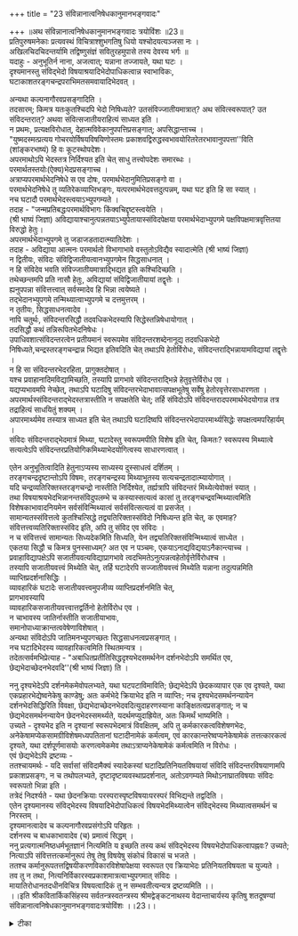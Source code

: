+++
title = "23 संविन्नानात्वनिषेधकानुमानभङ्गवादः"

+++
॥अथ संविन्नानात्वनिषेधकानुमानभङ्गवादः त्रयोविंशः ॥23॥  
प्रतिपुरुषमनेकाः प्रत्यवस्थं विचित्राश्शुभगतिषु धियो यश्चोदयत्यञ्जसा नः ।  
अखिलचिदचिदन्तर्यामि तद्विष्णुसंज्ञं सवितुरहमुपासे तस्य देवस्य भर्गः ॥  
यदाहुः - अनुभूतिर्न नाना, अजत्वात्; यन्नाना तज्जायते, यथा घटः ।  
दृश्यमानस्तु संविद्भेदो विषयाश्रयादिभेदोपाधिकत्वान्न स्वाभाविकः, घटाकाशतरङ्गचन्द्रपराभिमतसमवायादिभेदवत् ।  

अन्यथा कल्पनागौरवप्रसङ्गादिति ।  
तदसारम्; किमत्र यतःकुतश्चिदपि भेदो निषिध्यते? उतसंविज्जातीयमात्रात्? अथ संवित्स्वरूपात्? उत संविदन्तरात्? अथवा संवित्सजातीयराहित्यं साध्यत इति ।  
न प्रथमः, प्रत्यक्षविरोधात्, देहात्मविवेकानुपपत्तिप्रसङ्गात्; अपसिद्धान्ताच्च ।  
"युष्मदस्मत्प्रत्यय गोचरयोर्विषयविषयिणोस्तमः प्रकाशवद्विरुद्धस्वभावयोरितरेतरभावानुपपत्ता''विति (शांङ्करभाष्यं) हि वः कूटस्थोपदेशः।  
अपरमाथोऽपि भेदस्तत्र निर्दिश्यत इति चेत् साधु तत्त्वोपदेशः समारब्धः ।  
परमार्थतस्तयोः(ऐक्य)भेदप्रसङ्गाच्च ।  
अत्राप्यपरमार्थभेदनिषेधे स एव दोषः, परमार्थभेदानुमितिप्रसङ्गो वा ।  
परमार्थभेदनिषेधे तु व्यतिरेकव्याप्तिभङ्गः, यत्परमार्थभेदवत्तदुत्पन्नम्, यथा घट इति हि सा स्यात् ।  
नच घटादौ परमार्थभेदस्त्वयाऽभ्युपगम्यते ।  
तदाह - "जन्मप्रतिबद्धःपरमार्थविभागः किंक्वचिद्दृष्टस्त्वयेति ।  
(श्री भाष्यं जिज्ञा) अविद्यायाश्चानुत्पन्नतयाऽभ्युपेतायास्संविदपेक्षया परमार्थभेदाभ्युपगमे पक्षविपक्षमात्रवृत्तितया विरुद्धो हेतुः।  
अपरमार्थभेदाभ्युपगमे तु जडाजडतादात्म्यातिदेशः ।  
तदाह - अविद्याया आत्मनः परमार्थतो विभागाभावे वस्तुतोऽविद्यैव स्यादात्मेति (श्री भाष्यं जिज्ञा)  
न द्वितीयः, संविदः संविद्विजातीयत्वानभ्युपगमेन सिद्धसाधनात् ।  
न हि संविदेव भवति संविज्जातीयमात्राद्भिद्यत इति कश्चिदिच्छति ।  
तथेच्छन्तमपि प्रति नासौ हेतुः, अविद्यायां संविद्विजातीयायां तद्वृत्तेः ।  
ह्यनुपपन्ना संवित्तत्त्वात् सर्वस्मादेव हि भिन्ना त्वयेष्यते ।  
तद्भेदानभ्युपगमे तन्मिथ्यात्वाभ्युपगमे च दत्तमुत्तरम् ।  
न तृतीयः, सिद्धसाधनत्वादेव ।  
नापि चतुर्थः, संविदन्तरसिद्धौ तदवधिकभेदस्यापि सिद्धेस्तन्निषेधायोगात् ।  
तदसिद्धौ कथं तन्निरूपितभेदनिषेधः ।  
उपाधिवशात्संविदन्तरत्वेन प्रतीयमानं स्वरूपमेव संविदन्तरशब्देनानूद्य तदवधिकभेदो निषिध्यते,चन्द्रस्तरङ्गचन्द्रान्न भिद्यत इतिवदिति चेत् तथाऽपि हेतोर्विरोधः, संविदन्तराद्भिन्नायामविद्यायां तद्वृत्तेः ।  
न हि सा संविदन्तरभेदरहिता, प्रागुक्तदोषात् ।  
यश्च प्रवाहानादिमविद्यामिच्छति, तस्यापि प्रागभावे संविदन्तराद्भिन्ने हेतुवृत्तेर्विरोध एव ।  
यद्यप्यभावमपि नेच्छेत्, तथाऽपि घटादिषु संविदन्तरभेदाभावात्सपक्षभूतेषु सर्वेषु हेतोरवृत्तेरसाधारणता ।  
अपरमार्थस्संविदन्तराद्भेदस्तत्रास्तीति न सपक्षतेति चेत्; तर्हि संविदोऽपि संविदन्तरादपरमार्थभेदयोगान्न तत्र तद्राहित्यं साधयितुं शक्यम् ।  
अपारमार्थ्यमेव तस्यात्र साध्यत इति चेत् तथाऽपि घटादिष्वपि संविदन्तरभेदापारमार्थ्यसिद्धेः सपक्षत्वमपरिहार्यम् ।  
संविदः संविदन्तराद्भेदमात्रं मिथ्या, घटादेस्तु स्वरूपमपीति विशेष इति चेत्, किमतः? स्वरूपस्य मिथ्यात्वे सत्यत्वेऽपि संविदन्तरप्रतियोगिकमिथ्याभेदयोगित्वस्य साधारणत्वात् ।  

एतेन अनुभूतित्वादिति हेतुनाऽप्यस्य साध्यस्य दुस्साधत्वं दर्शितम् ।  
तरङ्गचन्द्रदृष्टान्तोऽपि विषमः, तरङ्गचन्द्रस्य मिथ्याभूतस्य सत्यचन्द्रतादात्म्यायोगात् ।  
यदि चन्द्रव्यतिरिक्तस्तरङ्गचन्द्रो नास्तीति निर्दिश्येत, तर्ह्यत्रापि संविदन्तरं मिथ्येत्येवोक्तं स्यात् ।  
तथा विषयाश्रयभेदभिन्नानन्तसंविदुपलम्भे च कस्यास्सत्यत्वं कासां तु तरङ्गचन्द्रवन्मिथ्यात्वमिति विशेषकाभावादनियमेन सर्वसंविन्मिथ्यात्वं सर्वसंवित्सत्यत्वं वा प्रसजेत् ।  
सामान्यतस्संवित्तत्वे कुतश्चित्सिद्धे तद्व्यतिरिक्तास्संविदो निषिध्यन्त इति चेत्, क एवमाह? संवित्तत्त्वव्यतिरिक्तास्संविद इति, अपि तु संविद एव संविदः ।  
न च संवित्तत्त्वं सामान्यतः सिध्यदेकमिति सिध्यति, येन तद्व्यतिरिक्तसंविन्मिथ्यात्वं साध्येत ।  
एकतया सिद्धौ च किमत्र पुनस्साध्यम्? अत एव न पञ्चमः, एकयाऽनाद्यविद्ययाऽनैकान्त्याच्च ।  
प्रवाहाविद्यापक्षेऽपि सजातीयवत्यविद्याप्रागभावे त्वदभिमतेऽनुत्पन्नत्वहेतोर्वृत्तेर्विरोधश्च ।  
तस्यापि सजातीयवत्त्वं मिथ्येति चेत्, तर्हि घटादेरपि सज्जातीयवत्त्वं मिथ्येति यन्नाना तदुत्पन्नमिति व्याप्तिप्रदर्शनासिद्धिः ।  
व्यावहारिकं घटादेः सजातीयवत्त्वमुपजीव्य व्याप्तिप्रदर्शनमिति चेत्,   
प्रागभावस्यापि   
व्यावहारिकसजातीयवत्त्वात्तद्वर्तिनो हेतोर्विरोध एव ।  
न चाभावस्य जातिर्नास्तीति सजातीयाभावः,   
समानोपाध्याक्रान्तत्ववेषेणाविशेषात् ।  
अन्यथा संविदोऽपि जातिमनभ्युपगच्छतः सिद्धसाधनत्वप्रसङ्गात् ।  
नच घटादिभेदस्य व्यावहारिकत्वमिति स्थितमन्यत्र ।  
तदेतत्सर्वमभिप्रेत्याह - "अबाधितप्रतीतिसिद्धदृश्यभेदसमर्थनेन दर्शनभेदोऽपि समर्थित एव, छेद्यभेदाच्छेदनभेदवदि''(श्री भाष्यं जिज्ञा) ति ।  

ननु दृश्यभेदेऽपि दर्शनमेकमेवोपलभ्यते, यथा घटपटाविमाविति; छेद्यभेदेऽपि छेदकव्यापार एक एव दृश्यते, यथा एकप्रहारभेद्येष्वनेकेषु काण्डेषु; अतः कर्मभेदे क्रियाभेद इति न व्याप्तिः; नच दृश्यभेदसमर्थनन्यायेन दर्शनभेदसिद्धिरिति विवक्षा, छेद्यभेदाच्छेदनभेदवदित्युदाहरणस्याना काङ्क्षितत्वप्रसङ्गात्; न च छेद्यभेदसमर्थनन्यायेन छेदनभेदस्समर्थ्यते, यदर्थमप्युदाह्रियेत, अतः किमर्थं भाष्यमिति ।  
उच्यते - दृश्यभेद इति न दृश्यानां स्वरूपभेदमात्रं विवक्षितम्, अपि तु कर्मकारकत्वविशेषणभेदः, अनेकेषामप्येकसामग्रीविशेषमध्यपतितानां घटादीनामेकं कर्मत्वम्, एवं कारकान्तरेष्वप्यनेकेषामेकं तत्तत्कारकत्वं दृश्यते, यथा दर्शपूर्णमासयोः करणत्वमेकमेव तथाऽत्राप्यनेकेषामेकं कर्मत्वमिति न विरोधः ।  
एवं छेद्यभेदेऽपि द्रष्टव्यः -   
ततश्चायमर्थः - यदि सर्वासां संविदामैक्यं स्यादेकस्यां घटादिप्रतिनियतविषयायां संविदि संविदन्तरविषयाणामपि प्रकाशप्रसङ्गः, न च तथोपलभ्यते, दृष्टादृष्टव्यवस्थाप्रदर्शनात्, अतोऽवगम्यते मिथोऽनाघ्रातविषयाः संविदः स्वरूपतो भिन्ना इति ।  
तत्रेदं निदर्श्यते - यथा छेदनक्रियाः परस्परास्पृष्टविषयाःपरस्परं विभिद्यन्ते तद्वदिति ।  
एतेन दृश्यमानस्य संविद्भेदस्य विषयादिभेदोपाधिकत्वं विषयभेदमिथ्यात्वेन संविद्भेदस्य मिथ्यात्वसमर्थनं च निरस्तम् ।  
दृश्यमानत्वादेव च कल्पनागौरवप्रसंगोऽपि परिहृतः ।  
दर्शनस्य च बाधकाभावादेव (च) प्रमात्वं सिद्धम् ।  
ननु प्रत्यगात्मनिष्ठधर्मभूतज्ञानं नित्यमिति य इच्छति तस्य कथं संविद्भेदस्य विषयभेदोपाधिकत्वापह्नवः? उच्यते; नित्याऽपि संवित्तत्तत्कर्मानुरूपं तेषु तेषु विषयेषु संकोचं विकासं च भजते ।  
ततश्च कर्मानुरूपतत्तद्विषयीकरणविकारविशेषापेक्षया स्वरूपत एव क्रियाभेदः प्रतिनियतविषयता च युज्यते ।  
तव तु न तथा, नित्यनिर्विकारस्वप्रकाशमात्रत्वाभ्युपगमात् संविदः ।  
मायातिरोधानतदधीनविचित्र विषयत्वादिकं तु न सम्भवतीत्यन्यत्र द्रष्टव्यमिति ।।  
।।इति श्रीकवितार्किकसिंहस्य सर्वतन्त्रस्वतन्त्रस्य श्रीमद्वेङ्कटनाथस्य वेदान्ताचार्यस्य कृतिषु शतदूषण्यां संविन्नानात्वनिषेधकानुमानभङ्गवादःत्रयोविंशः ।।23।।

<details><summary>टीका</summary>

पूर्ववादे देवदत्तीयसंविदंतरवेद्यत्वादिना वेद्यत्वमुक्तं । तदनुपपन्नं संविदो भेदाभावेन विषयविषयि भेदाभावात् । न च भेदाभावोऽसिद्धः । संविन्नाना न अजत्वात् इत्यनुमानादित्युत्थानात्संगति रित्यभिप्रायेण वादार्थंसंगृहणाति ।प्रतिपुरुषमिति। जडत्वहेतुसाम्यमेव संगतिरित्यपरे । संविन्नानात्वे गायत्रीप्रमाणमित्यभिप्रायेणाह ।शुभगतिषुधियो यश्चोदयतीति। शुभगतयः शुभहेतुधर्मादयः इत्यर्थः ।""भर्गाख्यं विष्णुसंज्ञित''मिति प्रमाणानुसारेणाह । तद्विष्णुसंज्ञितमिति । नपुंसकतच्छब्देन भर्गशब्दस्यकारांतो नपुंसक इतिगम्यते ।
विषयाश्रयादित्यादिपदेन वृत्तिर्गृहयते । अप्रयोजकत्वशंकामपाकरोति ।अन्यथेति। विषयाश्रयभेदस्यसिद्धत्वान्नतद्भेदः कल्पनीयः । वृत्तिभेदस्यकल्पनेपि फलमुक्त्वा गौरवं न दोषायेति भावः । अनुभूतिनानत्वेन गौरवं । भेदप्रतीतेःक्लप्तानुभूति भेदविषयत्वे लाघवात् अक्लप्तोसाध्ययाधीनत्वकल्पन एव गौरवात् । अन्यथा घटादि भेदस्यापह्नवापातादित्यभिप्रायेणाह ।तदसदिति ।प्रत्यक्षविरोधादिति। घटादिभेदस्य प्रत्यक्षसिद्धत्वात् बाध इत्यर्थः ।देहात्मेति। देहात्मविवेकाभावे पारलौकिक वृत्तिर्नस्यादिति भावः । अपसिद्धांतमेवोपपादयितुं तदिदं भाष्यमुपपादयतियुष्मदिति।इतरेतरभावानुप पत्ताविति। परमार्थत इत्यर्थः ।अपरमार्थत इति ।तथा च नापसिद्धांत इति भावः ।परमार्थतस्तयोरैक्यप्रसंगश्चेति। भेदस्यापरमार्थिकत्वं हि अभेदस्यापारमार्थिर्कत्व एव स्यादिति भावः ।किं चानुमानेनापि किं अपरमार्थभेदनिषेधस्साध्यते उतापरमार्थ भेदस्य नाद्य इत्याह ।अत्रापीति।स एवेति।सः अपसिद्धांत एवेत्यर्थः ।परमार्थेति। समानसत्ताकयोरेवात्रासंभवात् परमार्थभेदवत्यपरमार्थभेदनिषेधे सिद्धसाधनमिति भावः । द्वितीयं दूषयतिपरमार्थेति। व्याप्तिभंगमुपपादयतियदिति । न च घटादाविति। अद्वैतभंगप्रसंगादिति भावः ।तदाहेति। भाष्यकार इति शेषः । परमार्थविभागः । परमार्थ भेदः । जन्मप्रतिबंधः प्रतिबंधो व्याप्तः उत्पत्तिव्याप्तइत्यर्थः । परमार्थभेदस्य निषेध इति पक्षे दूषणांतरमाह ।अविद्याया इति। साध्याभावव्याप्तत्वादिति भावः ।अपरमार्थेति। अविद्यासंविदोरित्यर्थः ।तदाहेति। भाष्यकृदित्यर्थः ।
नहि संविदेव हीति। समानसत्ताकयोर्भेदाभेदयोर्विरोधादिति भावःनासौ हेतुरिति। व्यभिचारादिति भावः । तमेवोपपादयति 
।सा हीति।दत्तमुत्तरमिति।जडयोरैक्य प्रसंग इत्यर्थः ।सिद्धसाधनत्वादेवेति। सर्वासांस्वापेक्षया भेदाभावस्य सिद्धत्वादिति भावः ।संविदंतरेति। क्लप्तसंविदपेक्षया भिन्नायास्संविद इत्यर्थः ।तदसिद्धाविति। संविदंतररूपप्रतियोग्यसिद्धया तन्निरूपितभेदस्याप्यसिद्धिरिति भावः । ननु संविदंतरत्वेनप्रतीयमानप्रतियोगिकभेदनिषेधस्साध्यः । तथा च नाप्रसिद्धिरिति शंकते ।उपाधिवशादिति।चंद्र इति।चंद्रस्य तरंगचंद्रस्य च भेदानभ्युपगमादिति भावः ।हेतोर्विरोध इति। व्यभिचार इत्यर्थः ।प्रागुक्तेति। जडाजडयोरैक्यप्रसंगादित्यर्थः । नन्वविद्यायांहेतुर्नास्त्येव उत्पन्नत्वात् । न चादित्वाभ्युपगमविरोधःप्रवाहानदित्व इति पूर्वपक्षयेकदेशमतमाशंक््य तथा सति तत्प्रागभावे व्यभिचार इति परिहरति ।यश्चेति।नन्वभावांतरमेव नास्तीति क्व व्यभिचार इति शंकते ।यद्यपीति। किमत्र पारमार्थिकोभेदो निषिध्यते उतापारमार्थिकः नाद्य इत्याह ।तथापीति। द्वितीयं शंकते ।अपरमार्थ इति । साधयितुं शक्यमिति।बाधादिति भावः । गूढाभिसंधिराशंकते ।अपरमार्थ्यमेवेति। भेदे सति तदभावसाधने भेदापारमार्थ्य पर्यवसानादिति भावः । गूढाभिसंधिं प्रतिवक्ति ।तथापीति। नन्वस्तु पक्षता न चासाधारण्यं ।अविद्यायां तत्प्रागभावे वा हेतोर्व्यत्यस्तप्रयोगादिति चेन्न । अविद्यायाः प्रवाहानादित्वं प्रागभावोतिरिक्तो नास्ति इति चाभ्युपगम्य प्रवृत्तेरसाधारण्यमिति भावः । नन्वध्यस्तस्याधिष्ठानाभावप्रतियोगित्वमेव नत्वधिकरणनिष्ठाभावप्रतियोगित्वं । तथा च संविदस्सत्यत्वेन अधिष्ठानत्वात्तत्र भेदाभावस्संभवति । घटादेस्तु मिथ्यात्वेनानधिष्ठानत्वात् । न तत्र भेदाभावः । ततो न बाधो नवा साधारण्यमित्यभिसंधिमुद्घाटयतिसंविदस्संविदंतरादिति। घटादौ संविदंतरभेदस्य तन्निष्ठाभावप्रतियोगित्वाभावे सत्यत्वप्रसंगेन न तत्र तदत्यंताभावस्यावश्यकत्वात् असाधारण्यं । यदि च तत्र मिथ्यात्वेपि न तदभाव इत्युच्यते तथा संविद्यपि तदभावो नस्यादिति बाध एव स्यादिति परिहाराभिप्रायमुद्घाटयतिकिमत इति ।
एतेनेति। सत्यमिथ्याभेदविकल्प दुःखेन प्रवृत्तौ साधारण्य व्यभिचारादिनेत्यर्थः ।।विषम इति। साध्यविकल्प इत्यर्थः ।। ननु संविद्व्यतिरिक्त संविदंतरं मिथ्येति विवक्षायां अयं दृष्टांत इति शंकते ।यदिति। दूषणमाह ।तथा सतीति। विनिगमकमाशंकते ।सामान्यत इति। तथा सति सिद्धसाधनार्थ दोषइत्याह ।एकमिति । अपि त्विति। सामान्यतः कुतश्चित्सिद्धसंवित्वा पेक्षया न भिद्यन्त इत्येव ब्रूम इत्यर्थः ।संवित्तत्वस्य एकतयैव सिद्धत्वात् भिन्ना संविदः तदभिन्नाः कथंस्युः । अपितु मिथ्यैवस्युरित्यत्राह नचेति। संवित्तत्वस्य सामान्यसिद्धावपि प्रत्यक्षेण तन्नानात्वोपलंभात् न तेन प्रमाणेन संविदैक्य सद्धिरित्यर्थः । सामान्यतः संवित्साधक प्रमाणेन संविदैक््यसिद्धौ दूषणांतरमाहएकतयेति । अत एवेति।प्रत्यक्षसिद्ध भेदवत्तया जातिमत्वेन बाधादित्यर्थः । किंच किं स्वभिन्नसंविद्राहीत्यर्थः । यद्वा स्वसजातीया भाववत्वं नाद्य इत्याह ।एकतयेति ।द्वितीये आहप्रवाहेति। विरोधो व्यभिचारः । ननु पारमार्थिक सजातीयराहित्यं विवक्षितमिति नव्यभिचार इति शंकतेतस्यापीति। तर्हि व्याप्यत्वासिद्धिरित्याह ।।तर्हीति। ननु व्यावहारिकयोस्साहचर्यादेव पारमार्थिकयोर्व्याप्तिर्लाघवेन सहचारमात्रस्यैव व्याप्तिप्रयोजकत्वादित्याशंक््य व्यावहारिकव्यभिचारादेव पारमार्थिकेव्याप्तिविरोध इति दूषयति ।व्यावहारिकमिति । समानोपाध्याक्रांतत्वेति। सजातीयपदेन समानोपाध्याक्रांतत्वमेव विवक्षणीयं । तादृशस्य विशेषणस्य प्रागभावेपि सत्वादित्यर्थः । घटादिभेदः घटादिव्यक्तिः । अन्यत्र मिथ्यात्वभंगे अत्र भाष्यमुदाहरति ।तदेतदिति।
दूषणांतरमप्याह ।न च दृश्यभेदसमर्थनेति। भेदसमर्थनन्यायो भेदव्याप्तिः । यत्र यत्र दृश्य भेदः तत्र तत्र दर्शनभेद इति विशेषव्याप्तिविवक्षायां तदुदाहरणवाक्ये छेद्यभेददृष्टांतस्संगतो भवतीत्यर्थः । ननु छेद्य भेद समर्थनन्यायेन यथा छेदन भेदस्समर्थ्यते एवं दृश्यद्रव्यभेद समर्थनन्यायेन दर्शनभेदोपि समर्थ्यत इति भाष्यार्थः । तथा च नादृष्टांतासांगत्यमित्याशंक्याह ।नचेति । यदर्थमिति। अत्र कर्मभेदात्क्रियाभेद इति व्याप्तिर्विवक्षिता तत्र दृष्टांतप्रदर्शनार्थं छेद्य भेदाद्युदाहरणमित्यर्थः । ननु स्वरूपभेदः कथं कर्मकारकत्वमित्यत्राहएवमिति । दर्शपूर्णयोरिति।""दर्शपूर्णमासाभ्यामि''ति श्रुत्यासह तयोः कारकत्वमिति भावः ।
ननु कर्मकारकत्वभेदो ज्ञानक्रिया भेदात् तद्भेदश्च कर्मकारकत्व भेदादिति कथं कर्मभेदार्थ ज्ञानभेद समर्थनं अन्योन्याश्रयादित्यत्राहततश्चायमर्थ इति। यदि सर्वासां संविदां ऐक्यं स्यात् तदानीं घटसंवित्वेन प्रतीयमान संवित्कर्मत्वमेव पटे विद्यमानं संवित्वेन प्रतीयमान संवित्कर्मत्वं स्यात् ततश्च घटस्य संवित्कर्मदशायां सर्वेषामपि तत्तत्संवित्कर्मत्वमिति दृष्टादृष्ट व्यवस्थान न स्यात् इत्यर्थः । संविदंतर मिथः इत्यादिव्यपदेशो लोकव्यवहारसिद्ध इति नात्रान्योन्याश्रय इति भावः ।एतेनेति ।स्वाभाविकभेद समर्थनेनेत्यर्थः । ननु एवं तत्संवित्कल्पने गौरवं स्यादित्यत्राहदृश्यमानत्वादेवेति। प्रत्युत प्रतीयमानस्यभेदस्यौपाधिकत्वकल्पन एव गौरवं स्यादित्यर्थः । ननु दर्शनस्य भ्रांतित्वात् ततः कथं भेदसिद्धिरित्यत्राह ।दर्शनस्य चेति। ननु सिद्धांतेपि धर्मभूतज्ञानं विषयभेदाधीनभेदवदेव । प्रत्येकमात्मनां ज्ञानस्यैकत्वात् नित्यत्वाच्च 
कथमौपाधिकत्वनिषेधो भेदस्येत्याशंकते ।नन्विति। तत्रापि सामग्रीभेदेन विषयीकरणलक्षण क्रिया भेद एव जन्यते । नन्वौपाधिक भेद इति भावः । ननु ममापि तथास्त्वित्यत्राह ।तव त्विति। ननु मायया यथा घटापेक्षायां संविदस्तिरोधानं पटापेक्षया न तिरोधानं तथा घटज्ञानं न भवति पट ज्ञानं भवति तत्कृत भेदेन प्रदेशेन भेदव्यवहारो ज्ञातत्वात्। अज्ञानत्वेचेति। ममापि संभवतीत्यत्राह ।मायेति। तिरोधानानुपपत्तावित्यर्थः ।
वत्सकुलजलधिकौस्तुभनृसिंहगुरुसुतेन सिंहदेवेन कृतायां शतदूषणीटीकायां त्रयोविंशः समाप्तः ।
</details>

